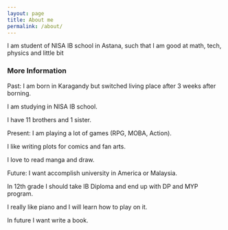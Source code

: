```yaml
---
layout: page
title: About me
permalink: /about/
---
```


I am student of NISA IB school in Astana, such that I am good at math, tech, physics and little bit



### More Information

Past:
I am born in Karagandy but switched living place after 3 weeks after borning. 

I am studying in NISA IB school. 

I have 11 brothers and 1 sister.

Present:
I am playing a lot of games (RPG, MOBA, Action). 

I like writing plots for comics and fan arts. 

I love to read manga and draw. 

Future:
I want accomplish university in America or Malaysia. 

In 12th grade I should take IB Diploma and end up with DP and MYP program. 

I really like piano and I will learn how to play on it. 

In future I want write a book. 


